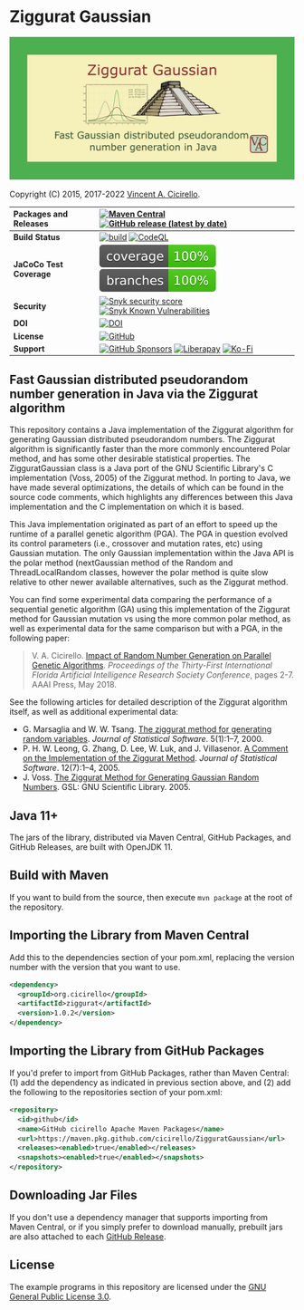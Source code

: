 # Ziggurat Gaussian

[<img alt="Ziggurat Gaussian - Fast Gaussian distributed pseudorandom number generation in Java via the Ziggurat algorithm" 
     src="https://raw.githubusercontent.com/cicirello/ZigguratGaussian/master/images/ziggurat-gaussian.png" width="640">](#ziggurat-gaussian)

Copyright (C) 2015, 2017-2022 [Vincent A. Cicirello](https://www.cicirello.org/).

| __Packages and Releases__ | [![Maven Central](https://img.shields.io/maven-central/v/org.cicirello/ziggurat.svg?label=Maven%20Central&logo=apachemaven)](https://search.maven.org/artifact/org.cicirello/ziggurat) [![GitHub release (latest by date)](https://img.shields.io/github/v/release/cicirello/ZigguratGaussian?logo=GitHub)](https://github.com/cicirello/ZigguratGaussian/releases) |
| :--- | :--- |
| __Build Status__ | [![build](https://github.com/cicirello/ZigguratGaussian/workflows/build/badge.svg)](https://github.com/cicirello/ZigguratGaussian/actions/workflows/build.yml) [![CodeQL](https://github.com/cicirello/ZigguratGaussian/actions/workflows/codeql-analysis.yml/badge.svg)](https://github.com/cicirello/ZigguratGaussian/actions/workflows/codeql-analysis.yml) |
| __JaCoCo Test Coverage__ | [![coverage](https://raw.githubusercontent.com/cicirello/ZigguratGaussian/badges/jacoco.svg)](https://github.com/cicirello/ZigguratGaussian/actions/workflows/build.yml) [![branches coverage](https://raw.githubusercontent.com/cicirello/ZigguratGaussian/badges/branches.svg)](https://github.com/cicirello/ZigguratGaussian/actions/workflows/build.yml)  |
| __Security__ | [![Snyk security score](https://snyk-widget.herokuapp.com/badge/mvn/org.cicirello/ziggurat/badge.svg)](https://snyk.io/vuln/maven%3Aorg.cicirello%3Aziggurat) [![Snyk Known Vulnerabilities](https://snyk.io/test/github/cicirello/ZigguratGaussian/badge.svg)](https://snyk.io/test/github/cicirello/ZigguratGaussian) |
| __DOI__ | [![DOI](https://zenodo.org/badge/201526811.svg)](https://zenodo.org/badge/latestdoi/201526811) |
| __License__ | [![GitHub](https://img.shields.io/github/license/cicirello/ZigguratGaussian)](https://github.com/cicirello/ZigguratGaussian/blob/master/LICENSE) |
| __Support__ | [![GitHub Sponsors](https://img.shields.io/badge/sponsor-30363D?logo=GitHub-Sponsors&logoColor=#EA4AAA)](https://github.com/sponsors/cicirello) [![Liberapay](https://img.shields.io/badge/Liberapay-F6C915?logo=liberapay&logoColor=black)](https://liberapay.com/cicirello) [![Ko-Fi](https://img.shields.io/badge/Ko--fi-F16061?logo=ko-fi&logoColor=white)](https://ko-fi.com/cicirello) |

## Fast Gaussian distributed pseudorandom number generation in Java via the Ziggurat algorithm

This repository contains a Java implementation of the Ziggurat 
algorithm for generating Gaussian distributed pseudorandom numbers.
The Ziggurat algorithm is significantly faster than the more commonly encountered
Polar method, and has some other desirable statistical properties.
The ZigguratGaussian class is a Java port of the GNU Scientific 
Library's C implementation (Voss, 2005) of the Ziggurat method.
In porting to Java, we have made several optimizations, the details of
which can be found in the source code comments, which highlights any
differences between this Java implementation and the 
C implementation on which it is based.

This Java implementation originated as part of an effort to speed
up the runtime of a parallel genetic algorithm (PGA).  The PGA in
question evolved its control parameters (i.e., crossover and mutation rates,
etc) using Gaussian mutation.  The only Gaussian implementation within the
Java API is the polar method (nextGaussian method of the Random and
ThreadLocalRandom classes, however the polar method is quite slow
relative to other newer available alternatives, such as the Ziggurat method.

You can find some experimental data comparing the performance of a sequential
genetic algorithm (GA) using this implementation of the Ziggurat method for
Gaussian mutation vs using the more common polar method, as well as experimental data
for the same comparison but with a PGA, in the following paper:

> V. A. Cicirello. [Impact of Random Number Generation on Parallel Genetic Algorithms](https://www.cicirello.org/publications/cicirello2018flairs.html). *Proceedings of the Thirty-First International Florida Artificial Intelligence Research Society Conference*, pages 2-7. AAAI Press, May 2018.  

See the following articles for detailed description of the Ziggurat algorithm itself, as well as
additional experimental data:
* G. Marsaglia and W. W. Tsang. [The ziggurat method for generating random variables](http://www.jstatsoft.org/v05/i08/).  *Journal of Statistical Software*. 5(1):1–7, 2000. 
* P. H. W. Leong, G. Zhang, D. Lee, W. Luk, and J. Villasenor. [A Comment on the Implementation of the Ziggurat Method](https://www.jstatsoft.org/article/view/v012i07). *Journal of Statistical Software*. 12(7):1–4, 2005. 
* J. Voss. [The Ziggurat Method for Generating Gaussian Random Numbers](http://www.seehuhn.de/pages/ziggurat). GSL: GNU Scientific Library. 2005. 

## Java 11+

The jars of the library, distributed via Maven Central, GitHub Packages, and GitHub Releases, are 
built with OpenJDK 11.   

## Build with Maven

If you want to build from the source, then execute `mvn package` at the root
of the repository.

## Importing the Library from Maven Central

Add this to the dependencies section of your pom.xml, replacing 
the version number with the version that you want to use.

```XML
<dependency>
  <groupId>org.cicirello</groupId>
  <artifactId>ziggurat</artifactId>
  <version>1.0.2</version>
</dependency>
```

## Importing the Library from GitHub Packages

If you'd prefer to import from GitHub Packages, rather than 
Maven Central: (1) add the dependency as indicated in 
previous section above, and (2) add 
the following to the repositories section of your pom.xml:

```XML
<repository>
  <id>github</id>
  <name>GitHub cicirello Apache Maven Packages</name>
  <url>https://maven.pkg.github.com/cicirello/ZigguratGaussian</url>
  <releases><enabled>true</enabled></releases>
  <snapshots><enabled>true</enabled></snapshots>
</repository>
```

## Downloading Jar Files

If you don't use a dependency manager that supports importing from Maven Central,
or if you simply prefer to download manually, prebuilt jars are also attached to 
each [GitHub Release](https://github.com/cicirello/ZigguratGaussian/releases).

## License

The example programs in this repository are licensed under 
the [GNU General Public License 3.0](https://www.gnu.org/licenses/gpl-3.0.en.html).
